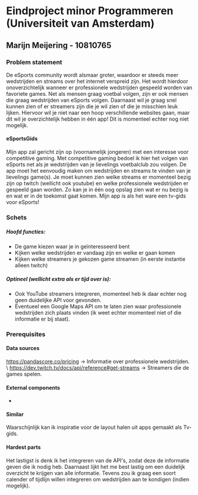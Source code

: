 # Eindproject minor Programmeren (Universiteit van Amsterdam)

## Marijn Meijering - 10810765
  
### Problem statement
De eSports community wordt alsmaar groter, waardoor er steeds meer wedstrijden en streams over het internet verspreid zijn. Het wordt hierdoor onoverzichtelijk wanneer er professionele wedstrijden gespeeld worden van favoriete games. Net als mensen graag voetbal volgen, zijn er ook mensen die graag wedstrijden van eSports volgen. Daarnaast wil je graag snel kunnen zien of er streamers zijn die je wil zien of die je misschien leuk lijken. Hiervoor wil je niet naar een hoop verschillende websites gaan, maar dit wil je overzichtelijk hebben in één app! Dit is momenteel echter nog niet mogelijk.

#### eSportsGids
Mijn app zal gericht zijn op (voornamelijk jongeren) met een interesse voor competitive gaming. Met competitive gaming bedoel ik hier het volgen van eSports net als je wedstrijden van je lievelings voetbalclub zou volgen. De app moet het eenvoudig maken om wedstrijden en streams te vinden van je lievelings game(s). Je moet kunnen zien welke streams er momenteel bezig zijn op twitch (wellicht ook youtube) en welke professionele wedstrijden er gespeeld gaan worden.
Zo kan je in één oog opslag zien wat er nu bezig is en wat er in de toekomst gaat komen. Mijn app is als het ware een tv-gids voor eSports!

### Schets

##### Hoofd functies:
*	De game kiezen waar je in geïnteresseerd bent
*	Kijken welke wedstrijden er vandaag zijn en welke er gaan komen
*	Kijken welke streamers je gekozen game streamen (in eerste instantie alleen twitch)

##### Optineel (wellicht extra als er tijd over is):
* Ook YouTube streamers integreren, momenteel heb ik daar echter nog geen duidelijke API voor gevonden.
* Eventueel een Google Maps API om te laten zien waar professionele wedstrijden zich plaats vinden (ik weet echter momenteel niet of die informatie er bij staat).

### Prerequisites

#### Data sources
https://pandascore.co/pricing -> Informatie over professionele wedstrijden. \\
https://dev.twitch.tv/docs/api/reference#get-streams -> Streamers die de games spelen.

#### External components
-

#### Similar
Waarschijnlijk kan ik inspiratie voor de layout halen uit apps gemaakt als Tv-gids.

#### Hardest parts
Het lastigst is denk ik het integreren van de API's, zodat deze de informatie geven die ik nodig heb. Daarnaast lijkt het me best lastig om een duidelijk overzicht te krijgen van alle informatie.
Tevens zou ik graag een soort calender of tijdlijn willen integreren om wedstrijden aan te kondigen (indien mogelijk).
